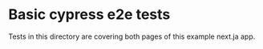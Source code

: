# Basic cypress e2e tests

Tests in this directory are covering both pages of this example next.ja app. 
